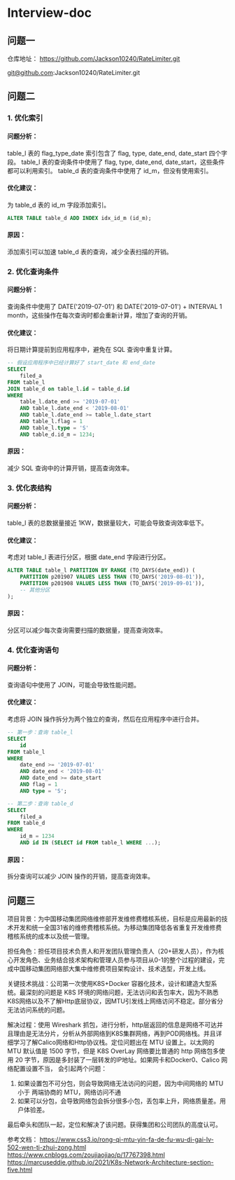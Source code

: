 # Interview-doc
## 问题一

仓库地址：
https://github.com/Jackson10240/RateLimiter.git

git@github.com:Jackson10240/RateLimiter.git




## 问题二


### 1. 优化索引


#### 问题分析：
table_l 表的 flag_type_date 索引包含了 flag, type, date_end, date_start 四个字段。
table_l 表的查询条件中使用了 flag, type, date_end, date_start，这些条件都可以利用索引。
table_d 表的查询条件中使用了 id_m，但没有使用索引。

#### 优化建议：
为 table_d 表的 id_m 字段添加索引。


```SQL
ALTER TABLE table_d ADD INDEX idx_id_m (id_m);
```

#### 原因： 
添加索引可以加速 table_d 表的查询，减少全表扫描的开销。



### 2. 优化查询条件


#### 问题分析：
查询条件中使用了 DATE('2019-07-01') 和 DATE('2019-07-01') + INTERVAL 1 month，这些操作在每次查询时都会重新计算，增加了查询的开销。


#### 优化建议：
将日期计算提前到应用程序中，避免在 SQL 查询中重复计算。


```SQL
-- 假设应用程序中已经计算好了 start_date 和 end_date
SELECT 
    filed_a
FROM table_l 
JOIN table_d on table_l.id = table_d.id
WHERE
    table_l.date_end >= '2019-07-01'
    AND table_l.date_end < '2019-08-01'
    AND table_l.date_end >= table_l.date_start
    AND table_l.flag = 1
    AND table_l.type = 'S'
    AND table_d.id_m = 1234;
```

#### 原因： 
减少 SQL 查询中的计算开销，提高查询效率。



### 3. 优化表结构

#### 问题分析：
table_l 表的总数据量接近 1KW，数据量较大，可能会导致查询效率低下。

#### 优化建议：
考虑对 table_l 表进行分区，根据 date_end 字段进行分区。

```SQL
ALTER TABLE table_l PARTITION BY RANGE (TO_DAYS(date_end)) (
    PARTITION p201907 VALUES LESS THAN (TO_DAYS('2019-08-01')),
    PARTITION p201908 VALUES LESS THAN (TO_DAYS('2019-09-01')),
    -- 其他分区
);
```

#### 原因：
分区可以减少每次查询需要扫描的数据量，提高查询效率。


### 4. 优化查询语句
#### 问题分析：
查询语句中使用了 JOIN，可能会导致性能问题。

#### 优化建议：
考虑将 JOIN 操作拆分为两个独立的查询，然后在应用程序中进行合并。

```SQL
-- 第一步：查询 table_l
SELECT 
    id
FROM table_l 
WHERE
    date_end >= '2019-07-01'
    AND date_end < '2019-08-01'
    AND date_end >= date_start
    AND flag = 1
    AND type = 'S';

-- 第二步：查询 table_d
SELECT 
    filed_a
FROM table_d 
WHERE
    id_m = 1234
    AND id IN (SELECT id FROM table_l WHERE ...);

```

#### 原因：
拆分查询可以减少 JOIN 操作的开销，提高查询效率。



## 问题三

项目背景：为中国移动集团网络维修部开发维修费稽核系统，目标是应用最新的技术开发和统一全国31省的维修费稽核系统。为移动集团降低各省重复开发维修费稽核系统的成本以及统一管理。

担任角色：担任项目技术负责人和开发团队管理负责人（20+研发人员），作为核心开发角色、业务结合技术架构和管理人员参与项目从0-1的整个过程的建设，完成中国移动集团网络部大集中维修费项目架构设计、技术选型，开发上线。

关键技术挑战：公司第一次使用K8S+Docker 容器化技术，设计和建造大型系统。最深刻的问题是 K8S 环境的网络问题，无法访问和丢包率大，因为不熟悉K8S网络以及不了解Http底层协议，因MTU引发线上网络访问不稳定。部分省分无法访问系统的问题。

解决过程：使用 Wireshark 抓包，进行分析，http层返回的信息是网络不可达并且理由是无法分片，分析从外部网络到K8S集群网络，再到POD网络栈。并且详细学习了解Calico网络和Http协议栈。定位问题出在 MTU 设置上。以太网的 MTU 默认值是 1500 字节，但是 K8S OverLay 网络要比普通的 http 网络包多使用 20 字节，原因是多封装了一层转发的IP地址。如果网卡和Docker0、Calico 网络配置设置不当，
会引起两个问题：
1. 如果设置包不可分包，则会导致网络无法访问的问题，因为中间网络的 MTU 小于 两端协商的 MTU，网络访问不通
2. 如果可以分包，会导致网络包会拆分很多小包，丢包率上升，网络质量差。用户体验差。

最后牵头和团队一起，定位和解决了该问题。获得集团和公司团队的高度认可。

参考文档：
https://www.css3.io/rong-qi-mtu-yin-fa-de-fu-wu-di-gai-lv-502-wen-ti-zhui-zong.html
https://www.cnblogs.com/zoujiaojiao/p/17767398.html
https://marcuseddie.github.io/2021/K8s-Network-Architecture-section-five.html
